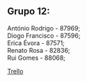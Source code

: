 ## Grupo 12:
António Rodrigo - 87969;<br>
Diogo Francisco - 87596;<br>
Erica Évora - 87571;<br>
Renato Rosa - 82836;<br>
Rui Gomes - 88068;<br>

[Trello](https://trello.com/dozeteam/home)<br/>
